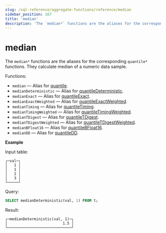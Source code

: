 ```yaml
---
slug: /sql-reference/aggregate-functions/reference/median
sidebar_position: 167
title: 'median'
description: 'The `median*` functions are the aliases for the corresponding `quantile*` functions. They calculate median of a numeric data sample.'
---
```


# median

The `median*` functions are the aliases for the corresponding `quantile*` functions. They calculate median of a numeric data sample.

Functions:

- `median` — Alias for [quantile](/sql-reference/aggregate-functions/reference/quantile).
- `medianDeterministic` — Alias for [quantileDeterministic](/sql-reference/aggregate-functions/reference/quantiledeterministic).
- `medianExact` — Alias for [quantileExact](/sql-reference/aggregate-functions/reference/quantileexact#quantileexact).
- `medianExactWeighted` — Alias for [quantileExactWeighted](/sql-reference/aggregate-functions/reference/quantileexactweighted).
- `medianTiming` — Alias for [quantileTiming](/sql-reference/aggregate-functions/reference/quantiletiming).
- `medianTimingWeighted` — Alias for [quantileTimingWeighted](/sql-reference/aggregate-functions/reference/quantiletimingweighted).
- `medianTDigest` — Alias for [quantileTDigest](/sql-reference/aggregate-functions/reference/quantiletdigest).
- `medianTDigestWeighted` — Alias for [quantileTDigestWeighted](/sql-reference/aggregate-functions/reference/quantiletdigestweighted).
- `medianBFloat16` — Alias for [quantileBFloat16](/sql-reference/aggregate-functions/reference/quantilebfloat16).
- `medianDD` — Alias for [quantileDD](/sql-reference/aggregate-functions/reference/quantileddsketch).

**Example**

Input table:

``` text
┌─val─┐
│   1 │
│   1 │
│   2 │
│   3 │
└─────┘
```

Query:

``` sql
SELECT medianDeterministic(val, 1) FROM t;
```

Result:

``` text
┌─medianDeterministic(val, 1)─┐
│                         1.5 │
└─────────────────────────────┘
```
